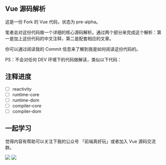 ## Vue 源码解析

这是一份 Fork 的 Vue 代码，状态为 pre-alpha。

笔者会对这份代码做一个详细的核心源码解析。通过两个部分来完成这个解析：第一是加上这份代码的中文注释，第二是配套相应的文章。

你可以通过阅读我的 Commit 信息来了解到我是如何阅读这份代码的。

PS：不会对任何 DEV 环境下的代码做解读，类似以下代码：

## 注释进度

- [ ] reactivity
- [ ] runtime-core
- [ ] runtime-dom
- [ ] compiler-core
- [ ] compiler-dom

## 一起学习

觉得内容有帮助可以关注下我的公众号 「前端真好玩」或者加入 Vue 源码交流群。

![](https://yck-1254263422.cos.ap-shanghai.myqcloud.com/blog/2019-06-01-034138.jpg)
![](https://yck-1254263422.cos.ap-shanghai.myqcloud.com/blog/2019-06-01-034140.png)
